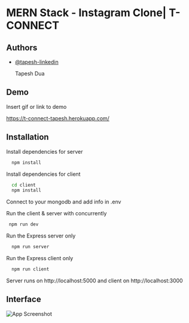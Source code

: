 
# MERN Stack - Instagram Clone| T-CONNECT



## Authors

- [@tapesh-linkedin](https://www.linkedin.com/in/tapesh-dua-b49872216/)

  Tapesh Dua
## Demo

Insert gif or link to demo

   https://t-connect-tapesh.herokuapp.com/
## Installation

Install dependencies for server

```bash
  npm install
```

Install dependencies for client

```bash
  cd client
  npm install
```
 Connect to your mongodb and add info in .env

 Run the client & server with concurrently

 ```bash
  npm run dev
```
Run the Express server only

```bash
  npm run server
```

Run the Express client only

```bash
  npm run client
```
Server runs on http://localhost:5000 and client on http://localhost:3000
## Interface

![App Screenshot](https://res.cloudinary.com/tapesh-dua/image/upload/v1629609294/t-connect/ufy0sinnvsp7mlaf28q4.png)
  
